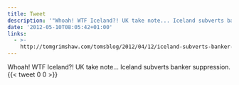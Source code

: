 ```yaml
---
title: Tweet
description: '"Whoah! WTF Iceland?! UK take note... Iceland subverts banker suppression. "'
date: '2012-05-10T08:05:42+01:00'
links:
  - >-
    http://tomgrimshaw.com/tomsblog/2012/04/12/iceland-subverts-banker-suppression/
---
```

Whoah! WTF Iceland?! UK take note... Iceland subverts banker suppression. 
      {{< tweet 0 0 >}}
    
